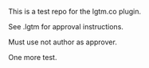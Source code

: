This is a test repo for the lgtm.co plugin.

See .lgtm for approval instructions.

Must use not author as approver.

One more test.
